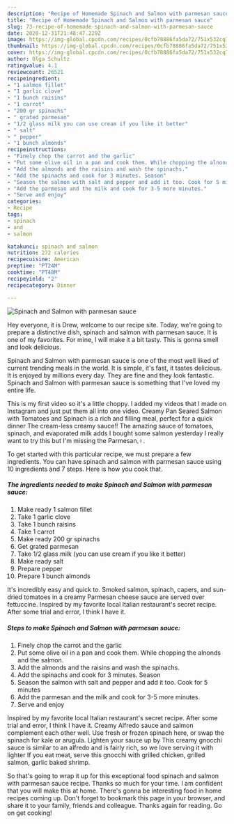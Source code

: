 ```yaml
---
description: "Recipe of Homemade Spinach and Salmon with parmesan sauce"
title: "Recipe of Homemade Spinach and Salmon with parmesan sauce"
slug: 73-recipe-of-homemade-spinach-and-salmon-with-parmesan-sauce
date: 2020-12-31T21:48:47.229Z
image: https://img-global.cpcdn.com/recipes/0cfb78886fa5da72/751x532cq70/spinach-and-salmon-with-parmesan-sauce-recipe-main-photo.jpg
thumbnail: https://img-global.cpcdn.com/recipes/0cfb78886fa5da72/751x532cq70/spinach-and-salmon-with-parmesan-sauce-recipe-main-photo.jpg
cover: https://img-global.cpcdn.com/recipes/0cfb78886fa5da72/751x532cq70/spinach-and-salmon-with-parmesan-sauce-recipe-main-photo.jpg
author: Olga Schultz
ratingvalue: 4.1
reviewcount: 26521
recipeingredient:
- "1 salmon fillet"
- "1 garlic clove"
- "1 bunch raisins"
- "1 carrot"
- "200 gr spinachs"
- " grated parmesan"
- "1/2 glass milk you can use cream if you like it better"
- " salt"
- " pepper"
- "1 bunch almonds"
recipeinstructions:
- "Finely chop the carrot and the garlic"
- "Put some olive oil in a pan and cook them. While chopping the alnonds and the salmon."
- "Add the almonds and the raisins and wash the spinachs."
- "Add the spinachs and cook for 3 minutes. Season"
- "Season the salmon with salt and pepper and add it too. Cook for 5 minutes"
- "Add the parmesan and the milk and cook for 3-5 more minutes."
- "Serve and enjoy"
categories:
- Recipe
tags:
- spinach
- and
- salmon

katakunci: spinach and salmon 
nutrition: 272 calories
recipecuisine: American
preptime: "PT24M"
cooktime: "PT48M"
recipeyield: "2"
recipecategory: Dinner

---
```



![Spinach and Salmon with parmesan sauce](https://img-global.cpcdn.com/recipes/0cfb78886fa5da72/751x532cq70/spinach-and-salmon-with-parmesan-sauce-recipe-main-photo.jpg)

Hey everyone, it is Drew, welcome to our recipe site. Today, we're going to prepare a distinctive dish, spinach and salmon with parmesan sauce. It is one of my favorites. For mine, I will make it a bit tasty. This is gonna smell and look delicious.

Spinach and Salmon with parmesan sauce is one of the most well liked of current trending meals in the world. It is simple, it's fast, it tastes delicious. It is enjoyed by millions every day. They are fine and they look fantastic. Spinach and Salmon with parmesan sauce is something that I've loved my entire life.

This is my first video so it&#39;s a little choppy. I added my videos that I made on Instagram and just put them all into one video. Creamy Pan Seared Salmon with Tomatoes and Spinach is a rich and filling meal, perfect for a quick dinner The cream-less creamy sauce!! The amazing sauce of tomatoes, spinach, and evaporated milk adds I bought some salmon yesterday I really want to try this but I&#39;m missing the Parmesan,‍♀.


To get started with this particular recipe, we must prepare a few ingredients. You can have spinach and salmon with parmesan sauce using 10 ingredients and 7 steps. Here is how you cook that.

<!--inarticleads1-->

##### The ingredients needed to make Spinach and Salmon with parmesan sauce:

1. Make ready 1 salmon fillet
1. Take 1 garlic clove
1. Take 1 bunch raisins
1. Take 1 carrot
1. Make ready 200 gr spinachs
1. Get  grated parmesan
1. Take 1/2 glass milk (you can use cream if you like it better)
1. Make ready  salt
1. Prepare  pepper
1. Prepare 1 bunch almonds


It&#39;s incredibly easy and quick to. Smoked salmon, spinach, capers, and sun-dried tomatoes in a creamy Parmesan cheese sauce are served over fettuccine. Inspired by my favorite local Italian restaurant&#39;s secret recipe. After some trial and error, I think I have it. 

<!--inarticleads2-->

##### Steps to make Spinach and Salmon with parmesan sauce:

1. Finely chop the carrot and the garlic
1. Put some olive oil in a pan and cook them. While chopping the alnonds and the salmon.
1. Add the almonds and the raisins and wash the spinachs.
1. Add the spinachs and cook for 3 minutes. Season
1. Season the salmon with salt and pepper and add it too. Cook for 5 minutes
1. Add the parmesan and the milk and cook for 3-5 more minutes.
1. Serve and enjoy


Inspired by my favorite local Italian restaurant&#39;s secret recipe. After some trial and error, I think I have it. Creamy Alfredo sauce and salmon complement each other well. Use fresh or frozen spinach here, or swap the spinach for kale or arugula. Lighten your sauce up by This creamy gnocchi sauce is similar to an alfredo and is fairly rich, so we love serving it with lighter If you eat meat, serve this gnocchi with grilled chicken, grilled salmon, garlic baked shrimp. 

So that's going to wrap it up for this exceptional food spinach and salmon with parmesan sauce recipe. Thanks so much for your time. I am confident that you will make this at home. There's gonna be interesting food in home recipes coming up. Don't forget to bookmark this page in your browser, and share it to your family, friends and colleague. Thanks again for reading. Go on get cooking!

